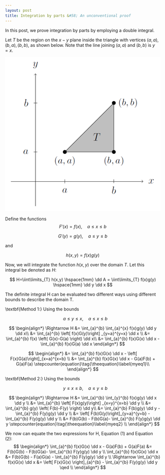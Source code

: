 ```yaml
---
layout: post
title: Integration by parts &#58; An unconventional proof
---
```


In this post, we prove integration by parts by employing a double integral.

Let $T$ be the region on the $x-y$ plane inside the triangle with vertices $(a,a), (b,a), (b,b)$, as shown below. Note that the line joining $(a,a)$ and $(b,b)$ is $y=x$.

<p align="center">
  <img src="https://github.com/aphelly/aphelly.github.io/blob/master/images/intparts.PNG?raw=true" />
</p>

Define the functions
$$
F'(x) = f(x), \quad a \leq x \leq b
$$

$$
G'(y) = g(y), \quad a \leq y \leq b
$$

and

$$
h(x,y)=f(x)g(y)
$$

Now, we will integrate the function $h(x,y)$ over the domain $T$. Let this integral be denoted as $H$:

$$
H=\iint\limits_{T} h(x,y) \hspace{1mm} \dd A  = \iint\limits_{T} f(x)g(y) \hspace{1mm} \dd y \dd x 
$$

The definite integral H can be evaluated two different ways using different bounds to describe the domain T. 

\textbf{Method 1:} Using the bounds

$$
\quad a \leq y \leq x, \quad a \leq x \leq b
$$

$$
\begin{align*}
\Rightarrow	H &= \int_{a}^{b} \int_{a}^{x} f(x)g(y) \dd y \dd x\\
	&= \int_{a}^{b} \left[ f(x)G(y)\right] _{y=a}^{y=x} \dd x \\
	&= \int_{a}^{b} f(x) \left( G(x)-G(a) \right) \dd x\\
	&= \int_{a}^{b} f(x)G(x) \dd x - \int_{a}^{b} f(x)G(a) \dd x
\end{align*}
$$

$$
\begin{align*}
	&= \int_{a}^{b} f(x)G(x) \dd x - \left[  F(x)G(a)\right]_{x=a}^{x=b} \\
	&= \int_{a}^{b} f(x)G(x) \dd x - G(a)F(b) + G(a)F(a) \stepcounter{equation}\tag{\theequation}\label{myeq1}\\
\end{align*}
$$

\textbf{Method 2:} Using the bounds

$$
\quad y \leq x \leq b, \quad a \leq y \leq b
$$

$$
\begin{align*}
	\Rightarrow	H &= \int_{a}^{b} \int_{y}^{b} f(x)g(y) \dd x \dd y \\
	&= \int_{a}^{b} \left[ F(x)g(y)\right] _{x=y}^{x=b} \dd y \\
	&= \int_{a}^{b} g(y) \left( F(b)-F(y) \right) \dd y\\
	&= \int_{a}^{b} F(b)g(y) \dd y - \int_{a}^{b} F(y)g(y) \dd y \\
	&= \left[  F(b)G(y)\right]_{y=a}^{y=b} - \int_{a}^{b} F(y)g(y) \dd y \\
	&= F(b)G(b) - F(b)G(a)- \int_{a}^{b} F(y)g(y) \dd y \stepcounter{equation}\tag{\theequation}\label{myeq2} \\
\end{align*}
$$

We now can equate the two expressions for H, Equation (1) and Equation (2):
$$
\begin{align*}
	\int_{a}^{b} f(x)G(x) \dd x - G(a)F(b) + G(a)F(a) &= F(b)G(b) - F(b)G(a)- \int_{a}^{b} F(y)g(y) \dd y \\
	\int_{a}^{b} f(x)G(x) \dd x &= F(b)G(b) - F(a)G(a) - \int_{a}^{b} F(y)g(y) \dd y \\
\Rightarrow	\int_{a}^{b} f(x)G(x) \dd x &= \left[ F(x)G(x) \right]_{a}^{b}  - \int_{a}^{b} F(y)g(y) \dd y \qed \\
\end{align*}
$$

